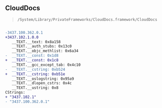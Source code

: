 ## CloudDocs

> `/System/Library/PrivateFrameworks/CloudDocs.framework/CloudDocs`

```diff

-3437.100.362.0.1
+3437.102.1.0.0
   __TEXT.__text: 0x8a158
   __TEXT.__auth_stubs: 0x13c0
   __TEXT.__objc_methlist: 0x6a34
-  __TEXT.__const: 0x1d8
+  __TEXT.__const: 0x1c8
   __TEXT.__gcc_except_tab: 0x4c10
-  __TEXT.__cstring: 0xb524
+  __TEXT.__cstring: 0xb51e
   __TEXT.__oslogstring: 0x95a9
   __TEXT.__dlopen_cstrs: 0x4c
   __TEXT.__ustring: 0x8
CStrings:
+ "3437.102.1"
- "3437.100.362.0.1"

```
